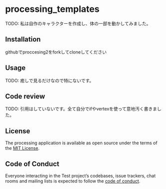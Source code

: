 # processing_templates

TODO: 私は自作のキャラクターを作成し、体の一部を動かしてみました。

## Installation

githubでproccesing2をforkしてcloneしてください

## Usage

TODO: 癒しで見るだけなので特にないです。

## Code review

TODO: 引用はしていないです。全て自分でifやvertexを使って意地汚く書きました。



## License



The processing application is available as open source under the terms of the [MIT License](https://opensource.org/licenses/MIT).

## Code of Conduct

Everyone interacting in the Test project’s codebases, issue trackers, chat rooms and mailing lists is expected to follow the [code of conduct](https://github.com/[USERNAME]/processing_templates/blob/master/CODE_OF_CONDUCT.md).

